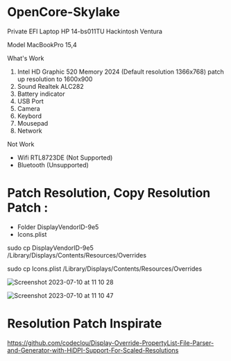 # OpenCore-Skylake
Private EFI Laptop HP 14-bs011TU Hackintosh Ventura

Model MacBookPro 15,4

What's Work
1. Intel HD Graphic 520 Memory 2024
   (Default resolution 1366x768) patch up resolution to 1600x900
2. Sound Realtek ALC282
3. Battery indicator
4. USB Port
5. Camera
6. Keybord 
7. Mousepad
8. Network

Not Work
- Wifi RTL8723DE (Not Supported)
- Bluetooth (Unsupported)


# Patch Resolution, Copy Resolution Patch :
- Folder DisplayVendorID-9e5
- Icons.plist

sudo cp DisplayVendorID-9e5 /Library/Displays/Contents/Resources/Overrides

sudo cp Icons.plist /Library/Displays/Contents/Resources/Overrides

![Screenshot 2023-07-10 at 11 10 28](https://github.com/mijortsa/OpenCore-Skylake/assets/908982/e6734c27-0907-4cd1-8ed4-a1eae1b9dc8b)

![Screenshot 2023-07-10 at 11 10 47](https://github.com/mijortsa/OpenCore-Skylake/assets/908982/7b5c656f-0d56-4053-9581-336d77106287)

# Resolution Patch Inspirate 
https://github.com/codeclou/Display-Override-PropertyList-File-Parser-and-Generator-with-HiDPI-Support-For-Scaled-Resolutions
